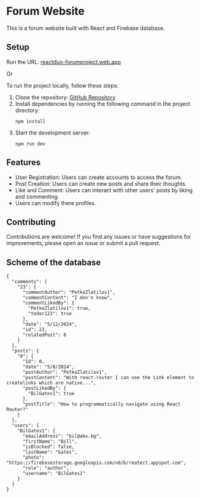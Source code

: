 
# Forum Website

This is a forum website built with React and Firebase database.

## Setup
Run the URL: [reactduo-forumproject.web.app](https://reactduo-forumproject.web.app/)

Or

To run the project locally, follow these steps:

1. Clone the repository: [GitHub Repository](https://github.com/React-Duo/Forum-Project)
2. Install dependencies by running the following command in the project directory:
    ```
    npm install
    ```
3. Start the development server:
    ```
    npm run dev
    ```

## Features

- User Registration: Users can create accounts to access the forum.
- Post Creation: Users can create new posts and share their thoughts.
- Like and Comment: Users can interact with other users' posts by liking and commenting.
- Users can modify there profiles.

## Contributing

Contributions are welcome! If you find any issues or have suggestions for improvements, please open an issue or submit a pull request.

## Scheme of the database
```
{
  "comments": {
    "23": {
      "commentAuthor": "PetkoZlatilov1",
      "commentContent": "I don'n know",
      "commentLikedBy": {
        "PetkoZlatilov1": true,
        "todor123": true
      },
      "date": "5/12/2024",
      "id": 23,
      "relatedPost": 8
    }
  },
  "posts": {
    "0": {
      "Id": 0,
      "date": "5/8/2024",
      "postAuthor": "PetkoZlatilov1",
      "postContent": "With react-router I can use the Link element to createlinks which are native...",
      "postLikedBy": {
        "BilGates1": true
      },
      "postTitle": "How to programmatically navigate using React Router?"
    }
  },
  "users": {
    "BilGates1": {
      "emailAddress": "bil@abv.bg",
      "firstName": "Bill",
      "isBlocked": false,
      "lastName": "Gates",
      "photo": "https://firebasestorage.googleapis.com/v0/b/reatect.appspot.com",
      "role": "author",
      "username": "BilGates1"
    }
  }
}
```
